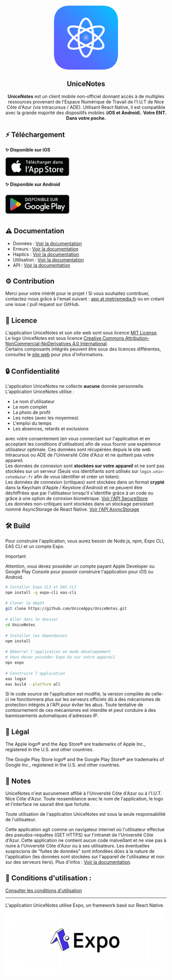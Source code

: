 <p align="center">
      <img alt="UniceNotes" height="200" src="https://raw.githubusercontent.com/UniceApps/UniceNotes/main/.docs/assets/logo.png">
  <h2 align="center">UniceNotes</h2>

<p align="center">
  <b>UniceNotes</b> est un client mobile non-officiel donnant accès à de multiples ressources provenant de l'Espace Numérique de Travail de l'I.U.T de Nice Côte d'Azur (via Intracursus / ADE). Utilisant React Native, il est compatible avec la grande majorité des dispositifs mobiles (<b>iOS et Android</b>). <b>Votre ENT. Dans votre poche.</b>
</p>

## ⚡️ Téléchargement

**✨ Disponible sur iOS**

<a href='https://apps.apple.com/fr/app/unicenotes/id1668992337'><img width='200' alt='Get the app on App Store' src='https://github.com/UniceApps/UniceNotes-Website/raw/main/assets/img/appstore.png'/></a>

**✨ Disponible sur Android**

<a href='https://play.google.com/store/apps/details?id=fr.hugofnm.unicenotes'><img width='200' alt='Get the app on Play Store' src='https://github.com/UniceApps/UniceNotes-Website/raw/main/assets/img/googleplay.png'/></a>

## ⚠️ Documentation

- Données : [Voir la documentation](https://github.com/UniceApps/UniceNotes/tree/main/.docs/DATA.md)
- Erreurs : [Voir la documentation](https://github.com/UniceApps/UniceNotes/tree/main/.docs/ERRORS.md)
- Haptics : [Voir la documentation](https://github.com/UniceApps/UniceNotes/tree/main/.docs/HAPTICS.md)
- Utilisation : [Voir la documentation](https://github.com/UniceApps/UniceNotes/tree/main/.docs/USAGE.md)
- API : [Voir la documentation](https://github.com/UniceApps/UniceAPI)

## ⚙️ Contribution

Merci pour votre intérêt pour le projet ! Si vous souhaitez contribuer, contactez-nous grâce à l'email suivant : [app at metrixmedia.fr](mailto://app@metrixmedia.fr) ou en créant une issue / pull request sur GitHub.

## 📜 Licence

L'application UniceNotes et son site web sont sous licence [MIT License](https://github.com/UniceApps/UniceNotes/raw/main/LICENSE).
\
Le logo UniceNotes est sous licence [Creative Commons Attribution-NonCommercial-NoDerivatives 4.0 International](
https://creativecommons.org/licenses/by-nc-nd/4.0/).
\
Certains composants intégrés peuvent être sous des licences différentes, consultez le [site web](https://notes.metrixmedia.fr/credits) pour plus d'informations.

## 🔒 Confidentialité

L'application UniceNotes ne collecte **aucune** donnée personnelle. 
\
L'application UniceNotes utilise :
- Le nom d'utilisateur 
- Le nom complet
- La photo de profil
- Les notes (avec les moyennes)
- L'emploi du temps
- Les absences, retards et exclusions


avec votre consentement (en vous connectant sur l'application et en acceptant les conditions d'utilisation) afin de vous fournir une expérience utilisateur optimale.
Ces données sont récupérées depuis le site web Intracursus ou ADE de l'Université Côte d'Azur et ne quittent pas votre appareil.
\
Les données de connexion sont **stockées sur votre appareil** et ne sont pas stockées sur un serveur (Seuls vos identifiants sont utilisés sur ```login.univ-cotedazur.fr``` afin de vous identifier et créer un token). 
\
Les données de connexion (critiques) sont stockées dans un format **crypté** dans la Keychain d'Apple / Keystore d'Android et ne peuvent être déchiffrées que par l'utilisateur lorsqu'il s'identifie grâce à un code ou grâce à une option de connxion biométrique. [Voir l'API SecureStore](https://docs.expo.dev/versions/latest/sdk/securestore/)
\
Les données non-critiques sont stockées dans un stockage persistant nommé AsyncStorage de React Native. [Voir l'API AsyncStorage](https://react-native-async-storage.github.io/async-storage/docs/usage/)

## 🛠️ Build

Pour construire l'application, vous aurez besoin de Node.js, npm, Expo CLI, EAS CLI et un compte Expo.

> [!IMPORTANT]
> Attention, vous devez posséder un compte payant Apple Developer ou Google Play Console pour pouvoir construire l'application pour iOS ou Android.

```bash
# Installer Expo CLI et EAS CLI
npm install -g expo-cli eas-cli

# Cloner le dépôt
git clone https://github.com/UniceApps/UniceNotes.git

# Aller dans le dossier
cd UniceNotes

# Installer les dépendances
npm install

# Démarrer l'application en mode développement
# Vous devez posséder Expo Go sur votre appareil
npx expo

# Construire l'application
eas login
eas build --platform all
```

Si le code source de l'application est modifié, la version compilée de celle-ci ne fonctionnera plus sur les serveurs officiels dû à des mécanismes de protection intégrés à l'API pour éviter les abus. Toute tentative de contournement de ces mécanismes est interdite et peut conduire à des bannissements automatiques d'adresses IP.

## 📄 Légal

The Apple logo® and the App Store® are trademarks of Apple Inc., registered in the U.S. and other countries. 

The Google Play Store logo® and the Google Play Store® are trademarks of Google Inc., registered in the U.S. and other countries.

## 📝 Notes

UniceNotes n'est aucunement affilié à l'Université Côte d'Azur ou à l'I.U.T. Nice Côte d'Azur.
Toute ressemblance avec le nom de l'application, le logo et l'interface ne saurait être que fortuite.

Toute utilisation de l'application UniceNotes est sous la seule responsabilité de l'utilisateur.

Cette application agit comme un navigateur internet où l'utilisateur effectue des pseudos-requêtes (GET HTTPS) sur l'intranet de l'Université Côte d'Azur. Cette application ne contient aucun code malveillant et ne vise pas à nuire à l'Université Côte d'Azur ou à ses utilisateurs. Les éventuelles suspiscions de "fuites de données" sont infondées dûes à la nature de l'application (les données sont stockées sur l'appareil de l'utilisateur et non sur des serveurs tiers). Plus d'infos : [Voir la documentation](https://github.com/UniceApps/UniceAPIDocumentation).

## 🤝 Conditions d'utilisation :
[Consulter les conditions d'utilisation](https://notes.metrixmedia.fr/eula)

---
L'application UniceNotes utilise Expo, un framework basé sur React Native.
\
<a href="https://expo.dev"> <img src='https://raw.githubusercontent.com/UniceApps/UniceNotes/main/.docs/assets/expo-bottomlogo.png'/></a>